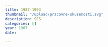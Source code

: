 ```yaml
---
title: 1987-1993
thumbnail: "/upload/pracovne-skusenosti.svg"
description: SES
categories: []
year: 1987
date: 

---
```

